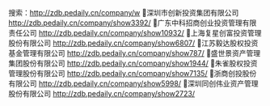 搜索：http://zdb.pedaily.cn/company/w
深圳市创新投资集团有限公司  http://zdb.pedaily.cn/company/show3392/
广东中科招商创业投资管理有限责任公司 http://zdb.pedaily.cn/company/show10932/
上海复星创富投资管理股份有限公司  http://zdb.pedaily.cn/company/show6807/
江苏毅达股权投资基金管理有限公司 http://zdb.pedaily.cn/company/show787/
盛世景资产管理集团股份有限公司 http://zdb.pedaily.cn/company/show1944/
朱雀股权投资管理股份有限公司 http://zdb.pedaily.cn/company/show7135/
浙商创投股份有限公司 http://zdb.pedaily.cn/company/show5998/
深圳同创伟业资产管理股份有限公司 http://zdb.pedaily.cn/company/show2723/